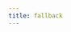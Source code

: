 ```yaml
---
title: fallback
---
```


<script setup>
const packageName = 'wagmi'
</script>

<!-- @include: @shared/transports/fallback.md -->
